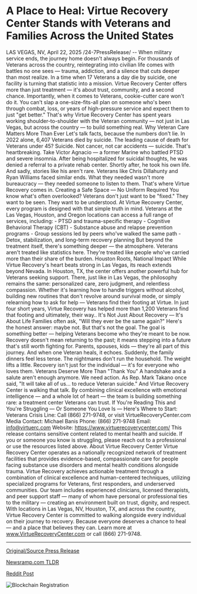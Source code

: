 # A Place to Heal: Virtue Recovery Center Stands with Veterans and Families Across the United States

LAS VEGAS, NV, April 22, 2025 /24-7PressRelease/ -- When military service ends, the journey home doesn't always begin. For thousands of Veterans across the country, reintegrating into civilian life comes with battles no one sees — trauma, addiction, and a silence that cuts deeper than most realize. In a time when 17 Veterans a day die by suicide, one facility is turning that statistic into a mission. Virtue Recovery Center offers more than just treatment — it's about trust, community, and a second chance.  Importantly, when it comes to Veterans, cookie-cutter care won't do it. You can't slap a one-size-fits-all plan on someone who's been through combat, loss, or years of high-pressure service and expect them to just "get better." That's why Virtue Recovery Center has spent years working shoulder-to-shoulder with the Veteran community — not just in Las Vegas, but across the country — to build something real.  Why Veteran Care Matters More Than Ever  Let's talk facts, because the numbers don't lie. In 2022 alone, 6,407 Veterans died by suicide. The leading cause of death for Veterans under 45? Suicide. Not cancer, not car accidents — suicide. That's heartbreaking.  Take Victor Agnacio — a former Marine who battled PTSD and severe insomnia. After being hospitalized for suicidal thoughts, he was denied a referral to a private rehab center. Shortly after, he took his own life. And sadly, stories like his aren't rare. Veterans like Chris Dillahunty and Ryan Williams faced similar ends. What they needed wasn't more bureaucracy — they needed someone to listen to them.  That's where Virtue Recovery comes in.  Creating a Safe Space — No Uniform Required  You know what's often overlooked? Veterans don't just want to be "fixed." They want to be seen. They want to be understood. At Virtue Recovery Center, every program is designed with that simple truth in mind.  Veterans at the Las Vegas, Houston, and Oregon locations can access a full range of services, including:  - PTSD and trauma-specific therapy - Cognitive Behavioral Therapy (CBT) - Substance abuse and relapse prevention programs - Group sessions led by peers who've walked the same path - Detox, stabilization, and long-term recovery planning  But beyond the treatment itself, there's something deeper — the atmosphere. Veterans aren't treated like statistics here. They're treated like people who've carried more than their share of the burden.  Houston Roots, National Impact  While Virtue Recovery's heart beats strong in Las Vegas, its reach extends beyond Nevada. In Houston, TX, the center offers another powerful hub for Veterans seeking support. There, just like in Las Vegas, the philosophy remains the same: personalized care, zero judgment, and relentless compassion.  Whether it's learning how to handle triggers without alcohol, building new routines that don't revolve around survival mode, or simply relearning how to ask for help — Veterans find their footing at Virtue. In just four short years, Virtue Recovery has helped more than 1,200 Veterans find that footing and ultimately, their way..  It's Not Just About Recovery — It's About Life  Families often ask, "Will they ever be the same again?" Here's the honest answer: maybe not. But that's not the goal. The goal is something better — helping Veterans become who they're meant to be now. Recovery doesn't mean returning to the past; it means stepping into a future that's still worth fighting for.  Parents, spouses, kids — they're all part of this journey. And when one Veteran heals, it echoes. Suddenly, the family dinners feel less tense. The nightmares don't run the household. The weight lifts a little. Recovery isn't just for the individual — it's for everyone who loves them.  Veterans Deserve More Than "Thank You"  A handshake and a salute aren't enough anymore. We need action. As Rep. Mark Takano once said, "It will take all of us… to reduce Veteran suicide." And Virtue Recovery Center is walking that talk.  By combining clinical excellence with emotional intelligence — and a whole lot of heart — the team is building something rare: a treatment center Veterans can trust.  If You're Reading This and You're Struggling — Or Someone You Love Is — Here's Where to Start:  Veterans Crisis Line: Call (866) 271-9748, or visit VirtueRecoveryCenter.com  Media Contact: Michael Banis Phone: (866) 271-9748 Email: info@virtuerc.com Website: https://www.virtuerecoverycenter.com/  This release contains sensitive content related to mental health and suicide. If you or someone you know is struggling, please reach out to a professional or use the resources listed above.  About Virtue Recovery Center  Virtue Recovery Center operates as a nationally recognized network of treatment facilities that provides evidence-based, compassionate care for people facing substance use disorders and mental health conditions alongside trauma. Virtue Recovery achieves actionable treatment through a combination of clinical excellence and human-centered techniques, utilizing specialized programs for Veterans, first responders, and underserved communities.  Our team includes experienced clinicians, licensed therapists, and peer support staff — many of whom have personal or professional ties to the military — creating an environment built on trust, dignity, and respect. With locations in Las Vegas, NV, Houston, TX, and across the country, Virtue Recovery Center is committed to walking alongside every individual on their journey to recovery. Because everyone deserves a chance to heal — and a place that believes they can.  Learn more at www.VirtueRecoveryCenter.com or call (866) 271-9748. 

---

[Original/Source Press Release](https://www.24-7pressrelease.com/press-release/522044/a-place-to-heal-virtue-recovery-center-stands-with-veterans-and-families-across-the-united-states)
                    

[Newsramp.com TLDR](https://newsramp.com/curated-news/virtue-recovery-center-providing-personalized-care-and-support-for-veterans/77524909686eb19a088b3b6d9c4a437c) 

 



[Reddit Post](https://www.reddit.com/r/newsramp/comments/1k7azhx/virtue_recovery_center_providing_personalized/) 



![Blockchain Registration](https://cdn.newsramp.app/24-7PressRelease/qrcode/254/25/taroidAl.webp)